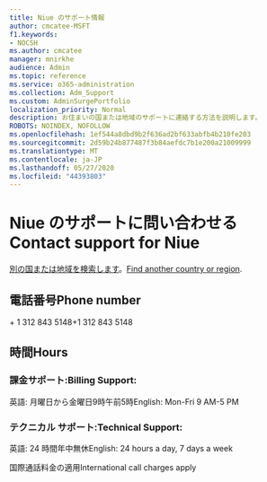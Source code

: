 ```yaml
---
title: Niue のサポート情報
author: cmcatee-MSFT
f1.keywords:
- NOCSH
ms.author: cmcatee
manager: mnirkhe
audience: Admin
ms.topic: reference
ms.service: o365-administration
ms.collection: Adm_Support
ms.custom: AdminSurgePortfolio
localization_priority: Normal
description: お住まいの国または地域のサポートに連絡する方法を説明します。
ROBOTS: NOINDEX, NOFOLLOW
ms.openlocfilehash: 1ef544a8dbd9b2f636ad2bf633abfb4b210fe203
ms.sourcegitcommit: 2d59b24b877487f3b84aefdc7b1e200a21009999
ms.translationtype: MT
ms.contentlocale: ja-JP
ms.lasthandoff: 05/27/2020
ms.locfileid: "44393803"
---
```

# <a name="contact-support-for-niue"></a><span data-ttu-id="fe886-103">Niue のサポートに問い合わせる</span><span class="sxs-lookup"><span data-stu-id="fe886-103">Contact support for Niue</span></span>

<span data-ttu-id="fe886-104">[別の国または地域を検索します](../contact-support-for-business-products.md)。</span><span class="sxs-lookup"><span data-stu-id="fe886-104">[Find another country or region](../contact-support-for-business-products.md).</span></span>

## <a name="phone-number"></a><span data-ttu-id="fe886-105">電話番号</span><span class="sxs-lookup"><span data-stu-id="fe886-105">Phone number</span></span>
<span data-ttu-id="fe886-106">+ 1 312 843 5148</span><span class="sxs-lookup"><span data-stu-id="fe886-106">+1 312 843 5148</span></span>

## <a name="hours"></a><span data-ttu-id="fe886-107">時間</span><span class="sxs-lookup"><span data-stu-id="fe886-107">Hours</span></span>
### <a name="billing-support"></a><span data-ttu-id="fe886-108">課金サポート:</span><span class="sxs-lookup"><span data-stu-id="fe886-108">Billing Support:</span></span>

<span data-ttu-id="fe886-109">英語: 月曜日から金曜日9時午前5時</span><span class="sxs-lookup"><span data-stu-id="fe886-109">English: Mon-Fri 9 AM-5 PM</span></span>

### <a name="technical-support"></a><span data-ttu-id="fe886-110">テクニカル サポート:</span><span class="sxs-lookup"><span data-stu-id="fe886-110">Technical Support:</span></span>

<span data-ttu-id="fe886-111">英語: 24 時間年中無休</span><span class="sxs-lookup"><span data-stu-id="fe886-111">English: 24 hours a day, 7 days a week</span></span>

<span data-ttu-id="fe886-112">国際通話料金の適用</span><span class="sxs-lookup"><span data-stu-id="fe886-112">International call charges apply</span></span>
